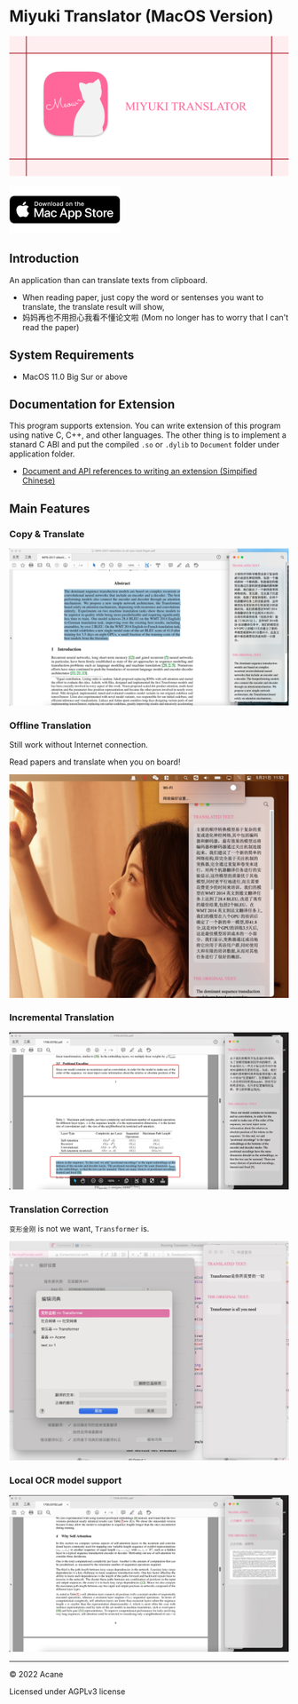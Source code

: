 # Miyuki Translator (MacOS Version)

<p align="center">
<img src="docs/social.png" ><br/>
</p>
<a href="https://apps.apple.com/cn/app/miyuki%E7%BF%BB%E8%AF%91%E5%99%A8/id1548115311"><img src="docs/download-from-appstore.png" width="200"/></a>

## Introduction

An application than can translate texts from clipboard.

* When reading paper, just copy the word or sentenses you want to translate, the translate result will show,
* 妈妈再也不用担心我看不懂论文啦 (Mom no longer has to worry that I can't read the paper)

## System Requirements
* MacOS 11.0 Big Sur or above

## Documentation for Extension

This program supports extension. You can write extension of this program using native C, C++, and other languages. The other thing is 
to implement a stanard C ABI and put the compiled `.so` or `.dylib` to `Document` folder under application folder.

* <a href="docs/documentation_write_extension.md">Document and API references to writing an extension (Simpified Chinese)</a>

## Main Features

### Copy & Translate

<img src="docs/example.png" alt="drawing" >

### Offline Translation

Still work without Internet connection.

Read papers and translate when you on board!

<img src="docs/offline_translate.png" alt="offline translation" >

### Incremental Translation

<img src="docs/incremental.png" alt="drawing" >

### Translation Correction

`变形金刚` is not we want, `Transformer` is.

<img src="docs/correction.png" alt="drawing" >

### Local OCR model support

<img src="docs/ocr.png" alt="drawing" >

-------
&copy; 2022 Acane

Licensed under AGPLv3 license